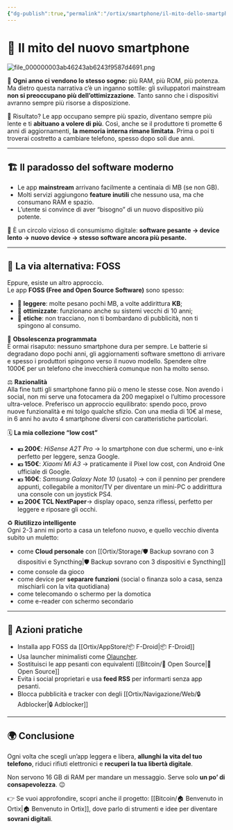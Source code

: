 ```yaml
---
{"dg-publish":true,"permalink":"/ortix/smartphone/il-mito-dello-smartphone-piu-potente-del-precedente/","title":"📱 RAM, ROM e il mito del nuovo smartphone","tags":["sovranità-digitale","smartphone","foss","consumismo","open-source"]}
---
```



# 📱 Il mito del nuovo smartphone  
![file_000000003ab46243ab6243f9587d4691.png](/img/user/file_000000003ab46243ab6243f9587d4691.png)

🚨 **Ogni anno ci vendono lo stesso sogno:** più RAM, più ROM, più potenza. Ma dietro questa narrativa c’è un inganno sottile: gli sviluppatori mainstream **non si preoccupano più dell’ottimizzazione**. Tanto sanno che i dispositivi avranno sempre più risorse a disposizione. 

💾 Risultato? Le app occupano sempre più spazio, diventano sempre più lente e ti **abituano a volere di più**. Così, anche se il produttore ti promette 6 anni di aggiornamenti, **la memoria interna rimane limitata**. Prima o poi ti troverai costretto a cambiare telefono, spesso dopo soli due anni.  

---

## 🏗️ Il paradosso del software moderno
- Le app **mainstream** arrivano facilmente a centinaia di MB (se non GB).  
- Molti servizi aggiungono **feature inutili** che nessuno usa, ma che consumano RAM e spazio.  
- L’utente si convince di aver “bisogno” di un nuovo dispositivo più potente.  

📌 È un circolo vizioso di consumismo digitale: **software pesante → device lento → nuovo device → stesso software ancora più pesante.**

---

## 🌱 La via alternativa: FOSS
Eppure, esiste un altro approccio.  
Le app **FOSS (Free and Open Source Software)** sono spesso:
- 🔹 **leggere**: molte pesano pochi MB, a volte addirittura **KB**;  
- 🔹 **ottimizzate**: funzionano anche su sistemi vecchi di 10 anni;  
- 🔹 **etiche**: non tracciano, non ti bombardano di pubblicità, non ti spingono al consumo.  

🔋 **Obsolescenza programmata**  
È ormai risaputo: nessuno smartphone dura per sempre. Le batterie si degradano dopo pochi anni, gli aggiornamenti software smettono di arrivare e spesso i produttori spingono verso il nuovo modello. Spendere oltre 1000€ per un telefono che invecchierà comunque non ha molto senso.  

⚖️ **Razionalità**  
Alla fine tutti gli smartphone fanno più o meno le stesse cose. Non avendo i social, non mi serve una fotocamera da 200 megapixel o l’ultimo processore ultra-veloce. Preferisco un approccio equilibrato: spendo poco, provo nuove funzionalità e mi tolgo qualche sfizio. Con una media di 10€ al mese, in 6 anni ho avuto 4 smartphone diversi con caratteristiche particolari.  

🗓 **La mia collezione “low cost”**  
- **💶 200€**: *HiSense A2T Pro* → lo smartphone con due schermi, uno e-ink perfetto per leggere, senza Google.  
- **💶 150€**: *Xiaomi Mi A3* → praticamente il Pixel low cost, con Android One ufficiale di Google.  
- **💶 160€**: *Samsung Galaxy Note 10* (usato) → con il pennino per prendere appunti, collegabile a monitor/TV per diventare un mini-PC o addirittura una console con un joystick PS4.  
- **💶 200€ TCL NextPaper**→ display opaco, senza riflessi, perfetto per leggere e riposare gli occhi.  

♻️ **Riutilizzo intelligente**  
Ogni 2-3 anni mi porto a casa un telefono nuovo, e quello vecchio diventa subito un muletto:  
- come **Cloud personale** con [[Ortix/Storage/🛡️ Backup sovrano con 3 dispositivi e Syncthing\|🛡️ Backup sovrano con 3 dispositivi e Syncthing]]  
- come console da gioco  
- come device per **separare funzioni** (social o finanza solo a casa, senza mischiarli con la vita quotidiana)  
- come telecomando o schermo per la domotica  
- come e-reader con schermo secondario 

---

## 🔧 Azioni pratiche
- Installa app FOSS da [[Ortix/AppStore/📦 F-Droid\|📦 F-Droid]]
- Usa launcher minimalisti come [Olauncher](Olauncher.md).  
- Sostituisci le app pesanti con equivalenti [[Bitcoin/🧬 Open Source\|🧬 Open Source]] 
- Evita i social proprietari e usa **feed RSS** per informarti senza app pesanti.  
- Blocca pubblicità e tracker con degli [[Ortix/Navigazione/Web/🔒 Adblocker\|🔒 Adblocker]]

---

## 🌍 Conclusione
Ogni volta che scegli un’app leggera e libera, **allunghi la vita del tuo telefono**, riduci rifiuti elettronici e **recuperi la tua libertà digitale**.  

Non servono 16 GB di RAM per mandare un messaggio. Serve solo **un po’ di consapevolezza**. 😉  

👉 Se vuoi approfondire, scopri anche il progetto: [[Bitcoin/🏠 Benvenuto in Ortix\|🏠 Benvenuto in Ortix]], dove parlo di strumenti e idee per diventare **sovrani digitali**.